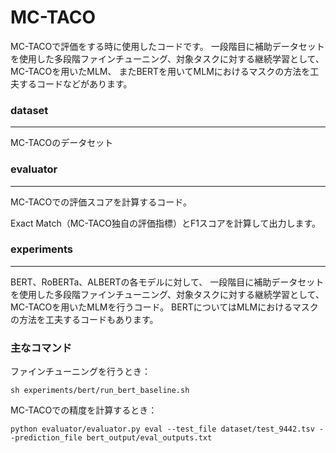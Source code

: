 # MC-TACO

MC-TACOで評価をする時に使用したコードです。
一段階目に補助データセットを使用した多段階ファインチューニング、対象タスクに対する継続学習として、MC-TACOを用いたMLM、
またBERTを用いてMLMにおけるマスクの方法を工夫するコードなどがあります。

### dataset
***
MC-TACOのデータセット

### evaluator
***
MC-TACOでの評価スコアを計算するコード。

Exact Match（MC-TACO独自の評価指標）とF1スコアを計算して出力します。

### experiments
***
BERT、RoBERTa、ALBERTの各モデルに対して、
一段階目に補助データセットを使用した多段階ファインチューニング、対象タスクに対する継続学習として、MC-TACOを用いたMLMを行うコード。
BERTについてはMLMにおけるマスクの方法を工夫するコードもあります。

### 主なコマンド

ファインチューニングを行うとき：

`sh experiments/bert/run_bert_baseline.sh`

MC-TACOでの精度を計算するとき：

`python evaluator/evaluator.py eval --test_file dataset/test_9442.tsv --prediction_file bert_output/eval_outputs.txt`
